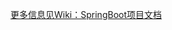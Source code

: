 [更多信息见Wiki：SpringBoot项目文档](https://github.com/yangqh521/spring_boot/wiki/Spring_boot%E9%A1%B9%E7%9B%AE%E6%96%87%E6%A1%A3)
